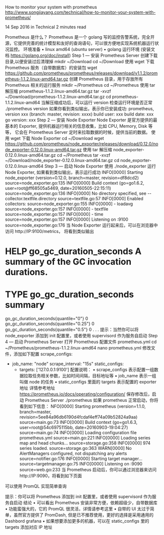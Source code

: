 How to monitor your system with prometheus 
http://www.songjiayang.com/technical/how-to-monitor-your-system-with-prometheus/


14 Sep 2016 in Technical  2 minutes read
 
Prometheus 是什么？
Prometheus 是一个 golang 写的监控告警系统，完全开源，它提供完善的统计模型和友好的查询语句，可以很方便地实现系统机器运行状况监控。
环境准备
•	linux amd64 (ubuntu server)
•	golang 运行环境 (安装文档 https://golang.org/doc/install)
Step 1 — 安装 Prometheus Server
创建下载目录,以便安装过后清理掉
mkdir ~/Download
cd ~/Download
使用 wget 下载 Prometheus 服务（自带数据库）的安装包
wget https://github.com/prometheus/prometheus/releases/download/v1.1.2/prometheus-1.1.2.linux-amd64.tar.gz
创建 Prometheus 目录，用于存放所有 Prometheus 相关的运行服务
mkdir ~/Prometheus
cd ~/Prometheus
使用 tar 解压缩 prometheus-1.1.2.linux-amd64.tar.gz
tar -xvzf ~/Download/prometheus-1.1.2.linux-amd64.tar.gz
cd prometheus-1.1.2.linux-amd64
当解压缩成功后，可以运行 version 检查运行环境是否正常
./prometheus version
如果你看到类似输出，表示你已安装成功:
prometheus, version xxx (branch: master, revision: xxxx)
  build user:       xxx
  build date:       xxx
  go version:       xxx
Step 2 — 安装 Node Exporter
Node Exporter 是官方提供的最基本的 Exporter, 提供机器运行相关的信息收集，比如 CPU, Memory, Disk 等等， 它会在 Prometheus Server 定时来拉取数据的时候，提供当前的数据。
使用 wget 下载 Node Exporter
cd ~/Download
wget https://github.com/prometheus/node_exporter/releases/download/0.12.0/node_exporter-0.12.0.linux-amd64.tar.gz
使用 tar 解压缩 node_exporter-0.12.0.linux-amd64.tar.gz
cd ~/Prometheus
tar -xvzf ~/Download/node_exporter-0.12.0.linux-amd64.tar.gz
cd node_exporter-0.12.0.linux-amd64
Step 3 — 启动 Node Exporter
使用 ./node_exporter 运行 Node Exporter, 如果看到类似输出，表示运行成功
INFO[0000] Starting node_exporter (version=0.12.0, branch=master, revision=df8dcd2)  source=node_exporter.go:135
INFO[0000] Build context (go=go1.6.2, user=root@ff68505a5469, date=20160505-22:15:11)  source=node_exporter.go:136
INFO[0000] No directory specified, see --collector.textfile.directory  source=textfile.go:57
INFO[0000] Enabled collectors:                           source=node_exporter.go:155
INFO[0000]  - loadavg                                    source=node_exporter.go:157
INFO[0000]  - textfile                                   source=node_exporter.go:157
INFO[0000]  - time                                       source=node_exporter.go:157
INFO[0000] Listening on :9100                            source=node_exporter.go:176
当 Node Exporter 运行起来后，可以在浏览器中访问 http://IP:9100/metrics， 将看到类似输出
# HELP go_gc_duration_seconds A summary of the GC invocation durations.
# TYPE go_gc_duration_seconds summary
go_gc_duration_seconds{quantile="0"} 0
go_gc_duration_seconds{quantile="0.25"} 0
go_gc_duration_seconds{quantile="0.5"} 0
. . .
提示：当然你可以将 node_exporter 添加到 init 配置里，或者使用 supervisord 作为服务自启动
Step 4 — 启动 Prometheus Server
打开 Prometheus 配置文件 prometheus.yml
cd ~/Prometheus/prometheus-1.1.2.linux-amd64
nano prometheus.yml
修改文件，添加如下配置
scrape_configs:
  - job_name: "node"
    scrape_interval: "15s"
    static_configs:
      - targets: ['127.0.0.1:9100']
配置说明：
•	scrape_configs 表示配置一组数据拉取任务相关参数，比如时间间隔，目标地址等
•	job_name 表示一组叫做 node 的任务
•	static_configs 里面的 targets 表示配置的 exporter 地址
详情参考地址 https://prometheus.io/docs/operating/configuration/
保存修改后，启动 Prometheus Server
./prometheus
如果 prometheus 正常启动，你将看到如下信息：
NFO[0000] Starting prometheus (version=1.1.0, branch=master, revision=5ee84a96db6190d4fcdaf4eff74a09b52824a9aa)  source=main.go:73
INFO[0000] Build context (go=go1.6.3, user=root@54c6975115bb, date=20160903-19:04:27)  source=main.go:74
INFO[0000] Loading configuration file prometheus.yml     source=main.go:221
INFO[0000] Loading series map and head chunks...         source=storage.go:358
INFO[0000] 974 series loaded.                            source=storage.go:363
WARN[0000] No AlertManagers configured, not dispatching any alerts  source=notifier.go:176
INFO[0000] Starting target manager...                    source=targetmanager.go:75
INFO[0000] Listening on :9090                            source=web.go:233
当 Prometheus 启动后，你可以通过浏览器来访问 http://IP:9090，将看到如下页面
 
可以使用 PromQL 实现简单查询
 
提示：你可以将 Prometheus 添加到 init 配置里，或者使用 supervisord 作为服务自启动
结论
•	可以看出 Prometheus 安装非常方便，依赖超级少，自带数据库
•	功能蛮强大的，它的 PromQL 很灵活，详情请参考这里
•	自带的 UI 太过于简单，虽然官方提供了 PromDash, 但是已不推荐使用，更好的选择是采用通用的 Dashbord grafana
•	如果想要添加更多的机器，可以在 static_configs 里的 targets 添加对应 IP 地址
